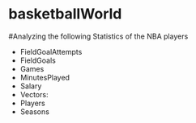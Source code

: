 # basketballWorld
#Analyzing the following Statistics of the NBA players 

 - FieldGoalAttempts
 - FieldGoals
 - Games
 - MinutesPlayed
 - Salary
 - Vectors:
 - Players
 - Seasons
